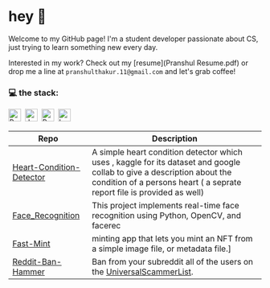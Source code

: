 # hey 👋

Welcome to my GitHub page! I'm a student developer passionate about CS, just trying to learn something new every day.

Interested in my work? Check out my [resume](Pranshul Resume.pdf) or drop me a line at `pranshulthakur.11@gmail.com` and let's grab coffee!

### 💻 the stack: 
[<img src="https://img.shields.io/badge/-Python-3670A0?style=for-the-badge&logo=python&logoColor=ffdd54" alt="Python" title="Python" height="25"/>](https://www.python.org/)&nbsp;
[<img src="https://img.shields.io/badge/java-%23ED8B00.svg?style=for-the-badge&logo=java&logoColor=white" alt="Java" title="Java" height="25"/>](https://www.java.com/en/)&nbsp;
[<img src="http://img.shields.io/badge/-Rust-f8642c?style=for-the-badge&logo=rust&logoColor=321d13" alt="Rust" title="Rust" height="25"/>](https://www.rust-lang.org/)&nbsp;
[<img src="https://img.shields.io/badge/-LaTex-008080?style=for-the-badge&logo=latex&logoColor=white" alt="LaTex" title="LaTex" height="25"/>](https://www.latex-project.org/)&nbsp;

| Repo      | Description |
| ----------- | ----------- |
| [Heart-Condition-Detector](https://github.com/Pranshul-Thakur/Heart-Condition-Detector) | A simple heart condition detector which uses , kaggle for its dataset and google collab to give a description about the condition of a persons heart ( a seprate report file is provided as well)|
| [Face_Recognition](https://github.com/Pranshul-Thakur/Face_Recognition) | This project implements real-time face recognition using Python, OpenCV, and facerec|
| [Fast-Mint](https://github.com/Pranshul-Thakur/Fast-Mint) |minting app that lets you mint an NFT from a simple image file, or metadata file.]
| [Reddit-Ban-Hammer](https://github.com/Pranshul-Thakur/Reddit-Ban-Hammer) | Ban from your subreddit all of the users on the [UniversalScammerList](https://www.reddit.com/r/UniversalScammerList/wiki/banlist/). | 
<!--
